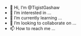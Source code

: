 - 👋 Hi, I’m @TigistGashaw
- 👀 I’m interested in ...
- 🌱 I’m currently learning ...
- 💞️ I’m looking to collaborate on ...
- 📫 How to reach me ...

<!---
TigistGashaw/TigistGashaw is a ✨ special ✨ repository because its `README.md` (this file) appears on your GitHub profile.
You can click the Preview link to take a look at your changes.
--->
